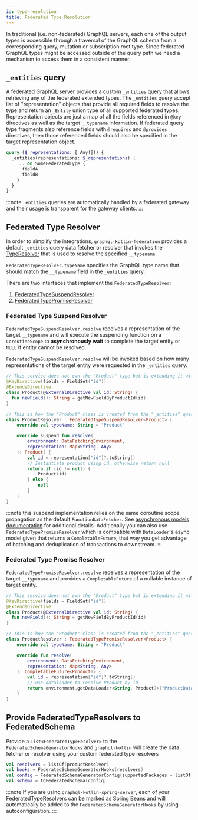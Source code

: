 ```yaml
---
id: type-resolution
title: Federated Type Resolution
---
```

In traditional (i.e. non-federated) GraphQL servers, each one of the output types is accessible through a traversal of
the GraphQL schema from a corresponding query, mutation or subscription root type. Since federated GraphQL types might
be accessed outside of the query path we need a mechanism to access them in a consistent manner.

## `_entities` query

A federated GraphQL server provides a custom `_entities` query that allows retrieving any of the federated extended types.
The `_entities` query accept list of "representation" objects that provide all required fields to resolve the type and
return an `_Entity` union type of all supported federated types. Representation objects are just a map of all the fields
referenced in `@key` directives as well as the target `__typename` information. If federated query type fragments also
reference fields with `@requires` and `@provides` directives, then those referenced fields should also be specified in
the target representation object.

```graphql
query ($_representations: [_Any!]!) {
  _entities(representations: $_representations) {
    ... on SomeFederatedType {
      fieldA
      fieldB
    }
  }
}
```

:::note
`_entities` queries are automatically handled by a federated gateway and their usage is transparent for the gateway clients.
:::

## Federated Type Resolver

In order to simplify the integrations, `graphql-kotlin-federation` provides a default `_entities` query data fetcher or resolver that
invokes the [TypeResolver](https://github.com/ExpediaGroup/graphql-kotlin/blob/master/generator/graphql-kotlin-federation/src/main/kotlin/com/expediagroup/graphql/generator/federation/execution/FederatedTypeResolver.kt)
that is used to resolve the specified `__typename`.

`FederatedTypeResolver.typeName` specifies the GraphQL type name that should match the `__typename` field in the `_entities` query.

There are two interfaces that implement the `FederatedTypeResolver`:
1. [FederatedTypeSuspendResolver](https://github.com/ExpediaGroup/graphql-kotlin/blob/master/generator/graphql-kotlin-federation/src/main/kotlin/com/expediagroup/graphql/generator/federation/execution/FederatedTypeSuspendResolver.kt)
2. [FederatedTypePromiseResolver](https://github.com/ExpediaGroup/graphql-kotlin/blob/master/generator/graphql-kotlin-federation/src/main/kotlin/com/expediagroup/graphql/generator/federation/execution/FederatedTypePromiseResolver.kt)

### Federated Type Suspend Resolver

`FederatedTypeSuspendResolver.resolve` receives a representation of the target `__typename` and will execute
the suspending function on a `CoroutineScope` to **asynchronously wait** to complete the target entity or `NULL` if entity cannot be resolved.

`FederatedTypeSuspendResolver.resolve` will be invoked based on how many representations of the target entity were
requested in the `_entities` query.

```kotlin
// This service does not own the "Product" type but is extending it with new fields
@KeyDirective(fields = FieldSet("id"))
@ExtendsDirective
class Product(@ExternalDirective val id: String) {
  fun newField(): String = getNewFieldByProductId(id)
}

// This is how the "Product" class is created from the "_entities" query using suspending resolver
class ProductResolver : FederatedTypeSuspendResolver<Product> {
    override val typeName: String = "Product"

    override suspend fun resolve(
        environment: DataFetchingEnvironment,
        representation: Map<String, Any>
    ): Product? {
        val id = representation["id"]?.toString()
        // Instantiate product using id, otherwise return null
        return if (id != null) {
            Product(id)
        } else {
            null
        }
    }
}
```

:::note
this suspend implementation relies on the same coroutine scope propagation as the
default `FunctionDataFetcher`. See [asynchronous models documentation](../execution/async-models.md) for additional details.
Additionally you can also use `FederatedTypePromiseResolver` which is compatible with `DataLoader`'s async model given that returns
a `CompletableFuture`, that way you get advantage of batching and deduplication of transactions to downstream.
:::

### Federated Type Promise Resolver

`FederatedTypePromiseResolver.resolve` receives a representation of the target `__typename` and provides a `CompletableFuture` of
a nullable instance of target entity.

```kotlin
// This service does not own the "Product" type but is extending it with new fields
@KeyDirective(fields = FieldSet("id"))
@ExtendsDirective
class Product(@ExternalDirective val id: String) {
  fun newField(): String = getNewFieldByProductId(id)
}

// This is how the "Product" class is created from the "_entities" query using promise resolver
class ProductResolver : FederatedTypePromiseResolver<Product> {
    override val typeName: String = "Product"

    override fun resolve(
        environment: DataFetchingEnvironment,
        representation: Map<String, Any>
    ): CompletableFuture<Product?> {
        val id = representation["id"]?.toString()
        // use dataloader to resolve Product by id
        return environment.getDataLoader<String, Product?>("ProductDataLoader").load(id)
    }
}
```

## Provide FederatedTypeResolvers to FederatedSchema

Provide a `List<FederatedTypeResolver>` to the `FederatedSchemaGeneratorHooks` and `graphql-kotlin` will create the
data fetcher or resolver using your custom federated type resolvers

```kotlin
val resolvers = listOf(productResolver)
val hooks = FederatedSchemaGeneratorHooks(resolvers)
val config = FederatedSchemaGeneratorConfig(supportedPackages = listOf("org.example"), hooks = hooks)
val schema = toFederatedSchema(config)
```

:::note
If you are using `graphql-kotlin-spring-server`, each of your FederatedTypeResolvers can be marked as Spring Beans
and will automatically be added to the `FederatedSchemaGeneratorHooks` by using autoconfiguration.
:::
